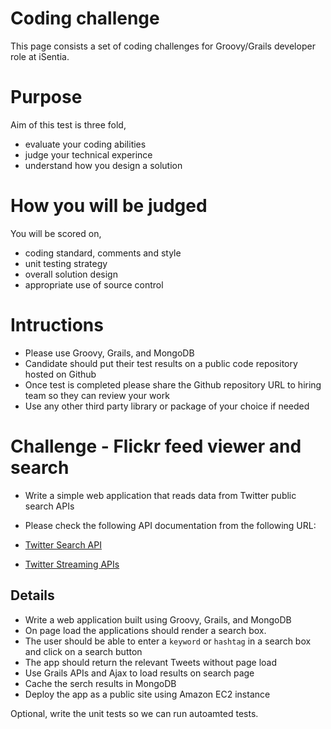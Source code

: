 # Coding challenge
This page consists a set of coding challenges for Groovy/Grails developer role at iSentia.

# Purpose
Aim of this test is three fold,

- evaluate your coding abilities 
- judge your technical experince
- understand how you design a solution

# How you will be judged
You will be scored on,

- coding standard, comments and style
- unit testing strategy
- overall solution design
- appropriate use of source control

# Intructions

- Please use Groovy, Grails, and MongoDB
- Candidate should put their test results on a public code repository hosted on Github
- Once test is completed please share the Github repository URL to hiring team so they can review your work
- Use any other third party library or package of your choice if needed

# Challenge - Flickr feed viewer and search

- Write a simple web application that reads data from Twitter public search APIs 
- Please check the following API documentation from the following URL:

- [Twitter Search API]( https://dev.twitter.com/rest/public/search)
- [Twitter Streaming APIs](https://dev.twitter.com/streaming/overview)


## Details

- Write a web application built using Groovy, Grails, and MongoDB
- On page load the applications should render a search box.  
- The user should be able to enter a `keyword` or `hashtag` in a search box and click on a search button
- The app should return the relevant Tweets without page load
- Use Grails APIs and Ajax to load results on search page
- Cache the serch results in MongoDB
- Deploy the app as a public site using Amazon EC2 instance

Optional, write the unit tests so we can run autoamted tests.
